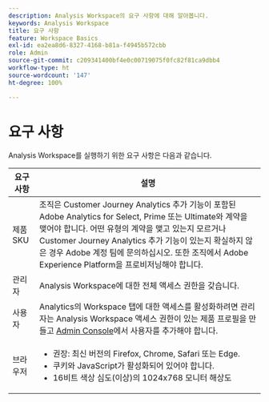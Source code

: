 ```yaml
---
description: Analysis Workspace의 요구 사항에 대해 알아봅니다.
keywords: Analysis Workspace
title: 요구 사항
feature: Workspace Basics
exl-id: ea2ea8d6-8327-4168-b81a-f4945b572cbb
role: Admin
source-git-commit: c209341400bf4e0c00719075f0fc82f81ca9dbb4
workflow-type: ht
source-wordcount: '147'
ht-degree: 100%

---
```


# 요구 사항

Analysis Workspace를 실행하기 위한 요구 사항은 다음과 같습니다.

| 요구 사항 | 설명 |
|--- |--- |
| 제품 SKU | 조직은 Customer Journey Analytics 추가 기능이 포함된 Adobe Analytics for Select, Prime 또는 Ultimate와 계약을 맺어야 합니다. 어떤 유형의 계약을 맺고 있는지 모르거나 Customer Journey Analytics 추가 기능이 있는지 확실하지 않은 경우 Adobe 계정 팀에 문의하십시오. 또한 조직에서 Adobe Experience Platform을 프로비저닝해야 합니다. |
| 관리자 | Analysis Workspace에 대한 전체 액세스 권한을 갖습니다. |
| 사용자 | Analytics의 Workspace 탭에 대한 액세스를 활성화하려면 관리자는 Analysis Workspace 액세스 권한이 있는 제품 프로필을 만들고 [Admin Console](/help/technotes/access-control.md)에서 사용자를 추가해야 합니다. |
| 브라우저 | <ul><li>권장: 최신 버전의 Firefox, Chrome, Safari 또는 Edge.</li><li>쿠키와 JavaScript가 활성화되어 있어야 합니다.</li><li>16비트 색상 심도(이상)의 1024x768 모니터 해상도</li></ul> |
